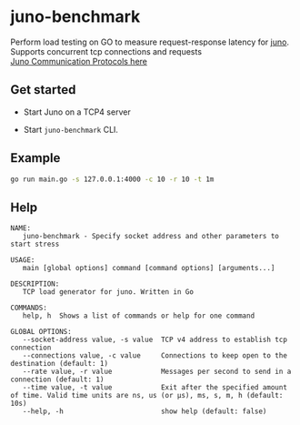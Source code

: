 # juno-benchmark

Perform load testing on GO to measure request-response latency for [juno](https://github.com/bytesonus/juno). Supports concurrent tcp connections and requests <br>
[Juno Communication Protocols here](https://github.com/bytesonus/juno/blob/develop/docs/COMMUNICATION-PROTOCOL.md)

## Get started

* Start Juno on a TCP4 server

* Start `juno-benchmark` CLI.

## Example

```sh
go run main.go -s 127.0.0.1:4000 -c 10 -r 10 -t 1m
```

## Help

```
NAME:
   juno-benchmark - Specify socket address and other parameters to start stress

USAGE:
   main [global options] command [command options] [arguments...]

DESCRIPTION:
   TCP load generator for juno. Written in Go

COMMANDS:
   help, h  Shows a list of commands or help for one command

GLOBAL OPTIONS:
   --socket-address value, -s value  TCP v4 address to establish tcp connection
   --connections value, -c value     Connections to keep open to the destination (default: 1)
   --rate value, -r value            Messages per second to send in a connection (default: 1)
   --time value, -t value            Exit after the specified amount of time. Valid time units are ns, us (or µs), ms, s, m, h (default: 10s)
   --help, -h                        show help (default: false)
```